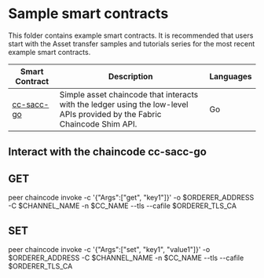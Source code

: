 # Sample smart contracts

This folder contains example smart contracts. It is recommended that users start with the Asset transfer samples and
tutorials series for the most recent example smart contracts.

| **Smart Contract** | **Description** | **Languages** |
|--------------------|------------------------------|---------|
| [cc-sacc-go](cc-sacc-go)  | Simple asset chaincode that interacts with the ledger using the low-level APIs provided by the Fabric Chaincode Shim API. | Go |


## Interact with the chaincode cc-sacc-go

## GET
peer chaincode invoke -c '{"Args":["get", "key1"]}' -o $ORDERER_ADDRESS -C $CHANNEL_NAME -n $CC_NAME --tls --cafile $ORDERER_TLS_CA

## SET
peer chaincode invoke -c '{"Args":["set", "key1", "value1"]}' -o $ORDERER_ADDRESS -C $CHANNEL_NAME -n $CC_NAME --tls --cafile $ORDERER_TLS_CA